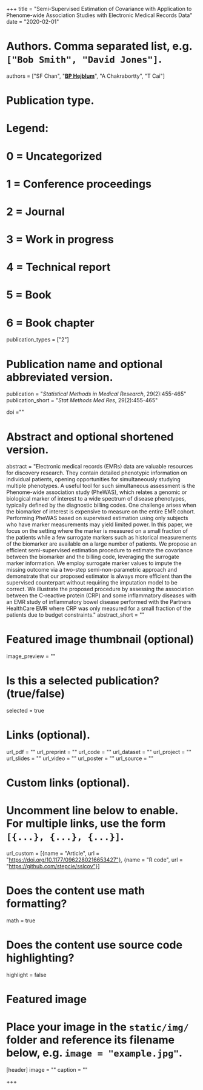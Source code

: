 +++
title = "Semi-Supervised Estimation of Covariance with Application to Phenome-wide Association Studies with Electronic Medical Records Data"
date = "2020-02-01"



# Authors. Comma separated list, e.g. `["Bob Smith", "David Jones"]`.
authors = ["SF Chan", "<u>**BP Hejblum**</u>", "A Chakrabortty", "T Cai"]
# Publication type.
# Legend:
# 0 = Uncategorized
# 1 = Conference proceedings
# 2 = Journal
# 3 = Work in progress
# 4 = Technical report
# 5 = Book
# 6 = Book chapter
publication_types = ["2"]

# Publication name and optional abbreviated version.
publication = "*Statistical Methods in Medical Research*, 29(2):455-465"
publication_short = "*Stat Methods Med Res*, 29(2):455-465"

doi =""

# Abstract and optional shortened version.
abstract = "Electronic medical records (EMRs) data are valuable resources for discovery research. They contain detailed phenotypic information on individual patients, opening opportunities for simultaneously studying multiple phenotypes. A useful tool for such simultaneous assessment is the Phenome-wide association study (PheWAS), which relates a genomic or biological marker of interest to a wide spectrum of disease phenotypes, typically defined by the diagnostic billing codes. One challenge arises when the biomarker of interest is expensive to measure on the entire EMR cohort. Performing PheWAS based on supervised estimation using only subjects who have marker measurements may yield limited power. In this paper, we focus on the setting where the marker is measured on a small fraction of the patients while a few surrogate markers such as historical measurements of the biomarker are available on a large number of patients. We propose an efficient semi-supervised estimation procedure to estimate the covariance between the biomarker and the billing code, leveraging the surrogate marker information. We employ surrogate marker values to impute the missing outcome via a two-step semi-non-parametric approach and demonstrate that our proposed estimator is always more efficient than the supervised counterpart without requiring the imputation model to be correct. We illustrate the proposed procedure by assessing the association between the C-reactive protein (CRP) and some inflammatory diseases with an EMR study of inflammatory bowel disease performed with the Partners HealthCare EMR where CRP was only measured for a small fraction of the patients due to budget constraints."
abstract_short = ""

# Featured image thumbnail (optional)
image_preview = ""

# Is this a selected publication? (true/false)
selected = true

# Links (optional).
url_pdf = ""
url_preprint = ""
url_code = ""
url_dataset = ""
url_project = ""
url_slides = ""
url_video = ""
url_poster = ""
url_source = ""

# Custom links (optional).
# Uncomment line below to enable. For multiple links, use the form `[{...}, {...}, {...}]`.
url_custom = [{name = "Article", url = "https://doi.org/10.1177/0962280216653427"}, {name = "R code", url = "https://github.com/stepcie/sslcov"}]


# Does the content use math formatting?
math = true

# Does the content use source code highlighting?
highlight = false

# Featured image
# Place your image in the `static/img/` folder and reference its filename below, e.g. `image = "example.jpg"`.
[header]
image = ""
caption = ""

+++
